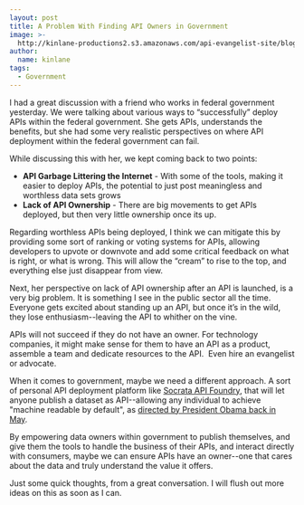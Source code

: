 ```yaml
---
layout: post
title: A Problem With Finding API Owners in Government
image: >-
  http://kinlane-productions2.s3.amazonaws.com/api-evangelist-site/blog/government-owners-uncle-sam.jpeg
author:
  name: kinlane
tags:
  - Government
---
```

I had a great discussion with a friend who works in federal government yesterday. We were talking about various ways to “successfully” deploy APIs within the federal government. She gets APIs, understands the benefits, but she had some very realistic perspectives on where API deployment within the federal government can fail.

While discussing this with her, we kept coming back to two points:

*   **API Garbage Littering the Internet** - With some of the tools, making it easier to deploy APIs, the potential to just post meaningless and worthless data sets grows
*   **Lack of API Ownership** \- There are big movements to get APIs deployed, but then very little ownership once its up.

Regarding worthless APIs being deployed, I think we can mitigate this by providing some sort of ranking or voting systems for APIs, allowing developers to upvote or downvote and add some critical feedback on what is right, or what is wrong. This will allow the “cream” to rise to the top, and everything else just disappear from view.

Next, her perspective on lack of API ownership after an API is launched, is a very big problem. It is something I see in the public sector all the time. Everyone gets excited about standing up an API, but once it’s in the wild, they lose enthusiasm--leaving the API to whither on the vine.

APIs will not succeed if they do not have an owner. For technology companies, it might make sense for them to have an API as a product, assemble a team and dedicate resources to the API.  Even hire an evangelist or advocate.

When it comes to government, maybe we need a different approach. A sort of personal API deployment platform like [Socrata API Foundry](http://www.socrata.com/api-foundry/ "Socrata API Foundry"), that will let anyone publish a dataset as API--allowing any individual to achieve "machine readable by default", as [directed by President Obama back in May](http://apievangelist.com/2012/06/01/barak-obama-directs-all-federal-agencies-to-have-an-api/).

By empowering data owners within government to publish themselves, and give them the tools to handle the business of their APIs, and interact directly with consumers, maybe we can ensure APIs have an owner--one that cares about the data and truly understand the value it offers.

Just some quick thoughts, from a great conversation. I will flush out more ideas on this as soon as I can.